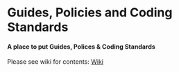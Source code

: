 # Guides, Policies and Coding Standards

#### A place to put Guides, Polices &amp; Coding Standards

Please see wiki for contents: [Wiki](https://github.com/stablecaps/guides-policies-and-coding-standards/wiki)
